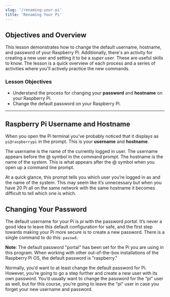 ```yaml
---
slug: '/renaming-your-pi'
title: 'Renaming Your Pi'
---
```


## Objectives and Overview

This lesson demonstrates how to change the default username, hostname, and password of your Raspberry Pi. Additionally, there's an activity for creating a new user and setting it to be a _super user_. These are useful skills to know. The lesson is a quick overview of each process and a series of activities where you'll actively practice the new commands.

### Lesson Objectives

- Understand the process for changing your **password** and **hostname** on your Raspberry Pi.
- Change the default password on your Raspberry Pi.

---

## Raspberry Pi Username and Hostname

When you open the Pi terminal you’ve probably noticed that it displays as `pi@raspberrypi` in the prompt. This is your **username** and **hostname**.

The username is the name of the currently logged in user. The username appears before the @ symbol in the command prompt. The hostname is the name of the system. This is what appears after the @ symbol when you open up a command line prompt.

At a quick glance, this prompt tells you which user you’re logged in as and the name of the system. This may seem like it’s unnecessary but when you have 20 Pi all on the same network with the same hostname it becomes difficult to tell which one is which.

## Changing Your Password

The default username for your Pi is _pi_ with the password _portal_. It’s never a good idea to leave this default configuration for safe, and the first step towards making your Pi more secure is to create a new password. There is a single command to do this: `passwd`.

**Note**: The default password "portal" has been set for the Pi you are using in this program. When working with other out-of-the-box installations of the Raspberry Pi OS, the default password is "raspberry."

Normally, you’d want to at least change the default password for Pi. However, you’re going to go a step further and create a new user with its own password. You’d usually want to change the password for the “pi” user as well, but for this course, you’re going to leave the “pi” user in case you forget your new username and password.

